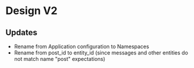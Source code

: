 # Design V2

## Updates

* Rename from Application configuration to Namespaces
* Rename from post_id to entity_id (since messages and other entities do not match name "post" expectations)
